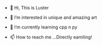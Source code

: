 - 👋 Hi, This is Luster
- 👀 I’m interested in unique and amazing art 
- 🌱 I’m currently learning cpp n py

- 📫 How to reach me ...Directly eamiling!


<!---
luluxiu2333/luluxiu2333 is a ✨ special ✨ repository because its `README.md` (this file) appears on your GitHub profile.
You can click the Preview link to take a look at your changes.
--->
